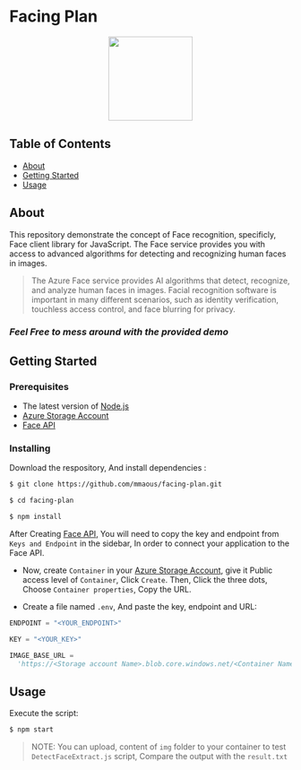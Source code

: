 # Facing Plan

<div align="center"><img src="https://user-images.githubusercontent.com/17799273/156180213-e748af3d-fee2-4b38-b73e-698c5cc110c2.jpg" width="150" height="150" atl="Rick the Logo"/></div>

## Table of Contents

- [About](#about)
- [Getting Started](#getting_started)
- [Usage](#usage)
## About <a name = "about"></a>

This repository demonstrate the concept of Face recognition, specificly, Face client library for JavaScript. The Face service provides you with access to advanced algorithms for detecting and recognizing human faces in images.

>The Azure Face service provides AI algorithms that detect, recognize, and analyze human faces in images. Facial recognition software is important in many different scenarios, such as identity verification, touchless access control, and face blurring for privacy.

### *Feel Free to mess around with the provided demo*

## Getting Started <a name = "getting_started"></a>

### Prerequisites
 - The latest version of [Node.js](https://nodejs.org/en/)
 - [Azure Storage Account]
 - [Face API]

### Installing

Download the respository, And install dependencies :

```bash
$ git clone https://github.com/mmaous/facing-plan.git

$ cd facing-plan

$ npm install
```

After Creating [Face API], You will need to copy the key and endpoint from  `Keys and Endpoint` in the sidebar, In order to connect your application to the Face API.


* Now, create `Container` in your [Azure Storage Account], give it Public access level of `Container`, Click `Create`.
  Then, Click the three dots, Choose `Container properties`, Copy the URL.

* Create a file named `.env`, And paste the key, endpoint and URL: 

```py
ENDPOINT = "<YOUR_ENDPOINT>"

KEY = "<YOUR_KEY>"

IMAGE_BASE_URL =
  'https://<Storage account Name>.blob.core.windows.net/<Container Name>/'
```

## Usage <a name = "usage"></a>

Execute the script: 
```bash
$ npm start
```

>NOTE: You can upload, content of `img` folder to your container to test `DetectFaceExtract.js` script, Compare the output with the `result.txt`

[Face API]: https://portal.azure.com/#create/Microsoft.CognitiveServicesFace
[Azure Storage Account]: https://portal.azure.com/#create/Microsoft.StorageAccount